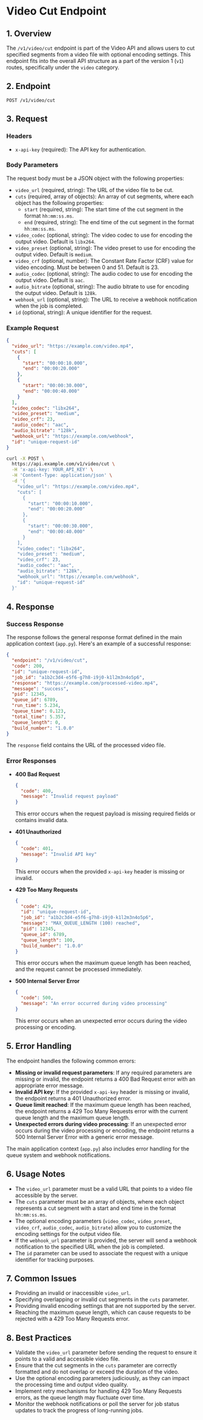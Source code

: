 ﻿# Video Cut Endpoint

## 1. Overview

The `/v1/video/cut` endpoint is part of the Video API and allows users to cut specified segments from a video file with optional encoding settings. This endpoint fits into the overall API structure as a part of the version 1 (`v1`) routes, specifically under the `video` category.

## 2. Endpoint

```
POST /v1/video/cut
```

## 3. Request

### Headers

- `x-api-key` (required): The API key for authentication.

### Body Parameters

The request body must be a JSON object with the following properties:

- `video_url` (required, string): The URL of the video file to be cut.
- `cuts` (required, array of objects): An array of cut segments, where each object has the following properties:
  - `start` (required, string): The start time of the cut segment in the format `hh:mm:ss.ms`.
  - `end` (required, string): The end time of the cut segment in the format `hh:mm:ss.ms`.
- `video_codec` (optional, string): The video codec to use for encoding the output video. Default is `libx264`.
- `video_preset` (optional, string): The video preset to use for encoding the output video. Default is `medium`.
- `video_crf` (optional, number): The Constant Rate Factor (CRF) value for video encoding. Must be between 0 and 51. Default is 23.
- `audio_codec` (optional, string): The audio codec to use for encoding the output video. Default is `aac`.
- `audio_bitrate` (optional, string): The audio bitrate to use for encoding the output video. Default is `128k`.
- `webhook_url` (optional, string): The URL to receive a webhook notification when the job is completed.
- `id` (optional, string): A unique identifier for the request.

### Example Request

```json
{
  "video_url": "https://example.com/video.mp4",
  "cuts": [
    {
      "start": "00:00:10.000",
      "end": "00:00:20.000"
    },
    {
      "start": "00:00:30.000",
      "end": "00:00:40.000"
    }
  ],
  "video_codec": "libx264",
  "video_preset": "medium",
  "video_crf": 23,
  "audio_codec": "aac",
  "audio_bitrate": "128k",
  "webhook_url": "https://example.com/webhook",
  "id": "unique-request-id"
}
```

```bash
curl -X POST \
  https://api.example.com/v1/video/cut \
  -H 'x-api-key: YOUR_API_KEY' \
  -H 'Content-Type: application/json' \
  -d '{
    "video_url": "https://example.com/video.mp4",
    "cuts": [
      {
        "start": "00:00:10.000",
        "end": "00:00:20.000"
      },
      {
        "start": "00:00:30.000",
        "end": "00:00:40.000"
      }
    ],
    "video_codec": "libx264",
    "video_preset": "medium",
    "video_crf": 23,
    "audio_codec": "aac",
    "audio_bitrate": "128k",
    "webhook_url": "https://example.com/webhook",
    "id": "unique-request-id"
  }'
```

## 4. Response

### Success Response

The response follows the general response format defined in the main application context (`app.py`). Here's an example of a successful response:

```json
{
  "endpoint": "/v1/video/cut",
  "code": 200,
  "id": "unique-request-id",
  "job_id": "a1b2c3d4-e5f6-g7h8-i9j0-k1l2m3n4o5p6",
  "response": "https://example.com/processed-video.mp4",
  "message": "success",
  "pid": 12345,
  "queue_id": 6789,
  "run_time": 5.234,
  "queue_time": 0.123,
  "total_time": 5.357,
  "queue_length": 0,
  "build_number": "1.0.0"
}
```

The `response` field contains the URL of the processed video file.

### Error Responses

- **400 Bad Request**

  ```json
  {
    "code": 400,
    "message": "Invalid request payload"
  }
  ```

  This error occurs when the request payload is missing required fields or contains invalid data.

- **401 Unauthorized**

  ```json
  {
    "code": 401,
    "message": "Invalid API key"
  }
  ```

  This error occurs when the provided `x-api-key` header is missing or invalid.

- **429 Too Many Requests**

  ```json
  {
    "code": 429,
    "id": "unique-request-id",
    "job_id": "a1b2c3d4-e5f6-g7h8-i9j0-k1l2m3n4o5p6",
    "message": "MAX_QUEUE_LENGTH (100) reached",
    "pid": 12345,
    "queue_id": 6789,
    "queue_length": 100,
    "build_number": "1.0.0"
  }
  ```

  This error occurs when the maximum queue length has been reached, and the request cannot be processed immediately.

- **500 Internal Server Error**

  ```json
  {
    "code": 500,
    "message": "An error occurred during video processing"
  }
  ```

  This error occurs when an unexpected error occurs during the video processing or encoding.

## 5. Error Handling

The endpoint handles the following common errors:

- **Missing or invalid request parameters**: If any required parameters are missing or invalid, the endpoint returns a 400 Bad Request error with an appropriate error message.
- **Invalid API key**: If the provided `x-api-key` header is missing or invalid, the endpoint returns a 401 Unauthorized error.
- **Queue limit reached**: If the maximum queue length has been reached, the endpoint returns a 429 Too Many Requests error with the current queue length and the maximum queue length.
- **Unexpected errors during video processing**: If an unexpected error occurs during the video processing or encoding, the endpoint returns a 500 Internal Server Error with a generic error message.

The main application context (`app.py`) also includes error handling for the queue system and webhook notifications.

## 6. Usage Notes

- The `video_url` parameter must be a valid URL that points to a video file accessible by the server.
- The `cuts` parameter must be an array of objects, where each object represents a cut segment with a start and end time in the format `hh:mm:ss.ms`.
- The optional encoding parameters (`video_codec`, `video_preset`, `video_crf`, `audio_codec`, `audio_bitrate`) allow you to customize the encoding settings for the output video file.
- If the `webhook_url` parameter is provided, the server will send a webhook notification to the specified URL when the job is completed.
- The `id` parameter can be used to associate the request with a unique identifier for tracking purposes.

## 7. Common Issues

- Providing an invalid or inaccessible `video_url`.
- Specifying overlapping or invalid cut segments in the `cuts` parameter.
- Providing invalid encoding settings that are not supported by the server.
- Reaching the maximum queue length, which can cause requests to be rejected with a 429 Too Many Requests error.

## 8. Best Practices

- Validate the `video_url` parameter before sending the request to ensure it points to a valid and accessible video file.
- Ensure that the cut segments in the `cuts` parameter are correctly formatted and do not overlap or exceed the duration of the video.
- Use the optional encoding parameters judiciously, as they can impact the processing time and output video quality.
- Implement retry mechanisms for handling 429 Too Many Requests errors, as the queue length may fluctuate over time.
- Monitor the webhook notifications or poll the server for job status updates to track the progress of long-running jobs.
